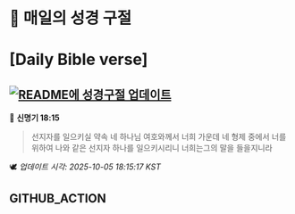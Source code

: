 # 🙏 매일의 성경 구절
# [Daily Bible verse]
## [![README에 성경구절 업데이트](https://github.com/DONGSUKA/first_test/actions/workflows/update-readme-bible.yml/badge.svg)](https://github.com/DONGSUKA/first_test/actions/workflows/update-readme-bible.yml)
<!-- START_BIBLE_VERSE -->
📖 **신명기 18:15**
> 선지자를 일으키실 약속 네 하나님 여호와께서 너희 가운데 네 형제 중에서 너를 위하여 나와 같은 선지자 하나를 일으키시리니 너희는그의 말을 들을지니라

🕊️ _업데이트 시각: 2025-10-05 18:15:17 KST_
  <!-- END_BIBLE_VERSE -->
## GITHUB_ACTION
